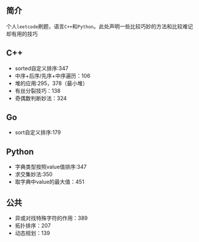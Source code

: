 ## 简介

个人`leetcode`刷题，语言`C++`和`Python`。此处声明一些比较巧妙的方法和比较难记却有用的技巧

## C++

- sorted自定义排序:347
- 中序+后序/先序+中序遍历：106
- 堆的应用:295，378（最小堆）
- 有丝分裂技巧：138
- 奇偶数判断妙法：324

## Go

- sort自定义排序:179



## Python

- 字典类型按照value值排序:347
- 求交集妙法:350
- 取字典中value的最大值：451

## 公共

- 异或对找特殊字符的作用：389
- 拓扑排序：207
- 动态规划：139